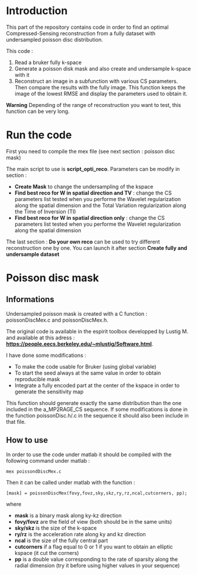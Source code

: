 # Introduction

This part of the repository contains code in order to find an optimal Compressed-Sensing reconstruction from a fully dataset with undersampled poisson disc distribution.



This code :

1. Read a bruker fully k-space 
2. Generate a poisson disk mask and also create and undersample k-space with it
3. Reconstruct an image in a subfunction with various CS parameters. Then compare the results with the fully image. This function keeps the image of the lowest RMSE and display the parameters used to obtain it.


**Warning** Depending of the range of reconstruction you want to test, this function can be very long.



# Run the code

First you need to compile the mex file (see next section : poisson disc mask)

The main script to use is **script_opti_reco**. Parameters can be modify in section :

* **Create Mask** to change the undersampling of the kspace
* **Find best reco for W in spatial direction and TV** : change the CS parameters list tested when you performe the Wavelet regularization along the spatial dimension  and the Total Variation regularization along the Time of Inversion (TI)
* **Find best reco for W in spatial direction only** : change the CS parameters list tested when you performe the Wavelet regularization along the spatial dimension



The last section : **Do your own reco** can be used to try different reconstruction one by one. You can launch it after section **Create fully and undersample dataset**



# Poisson disc mask

## Informations

Undersampled poisson mask is created with a C function : poissonDiscMex.c and poissonDiscMex.h. 

The original code is available in the espirit toolbox developped by Lustig M. and available at this adress : **https://people.eecs.berkeley.edu/~mlustig/Software.html**. 

I have done some modifications   :

- To make the code usable for Bruker (using global variable)
- To start the seed always at the same value in order to obtain reproducible mask
- Integrate a fully encoded part at the center of the kspace in order to generate the sensitivity map



This function should generate exactly the same distribution than the one included in the a_MP2RAGE_CS sequence. If some modifications is done in the function poissonDisc.h/.c in the sequence it should also been include in that file.

## How to use

In order to use the code under matlab it should be compiled with the following command  under matlab :

`mex poissondDiscMex.c`

Then it can be called under matlab with the function :

`[mask] = poissonDiscMex(fovy,fovz,sky,skz,ry,rz,ncal,cutcorners, pp);`

where 

- **mask** is a binary mask along ky-kz direction
- **fovy/fovz** are the field of view (both should be in the same units)
- **sky/skz** is the size of the k-space
- **ry/rz** is the acceleration rate along ky and kz direction
- **ncal** is the size of the fully central part
- **cutcorners** if a flag equal to 0 or 1 if you want to obtain an elliptic kspace (it cut the corners)
- **pp** is a double value corresponding to the rate of sparsity along the radial dimension (try it before using higher values in your sequence)